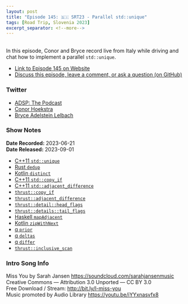 ```yaml
---
layout: post
title: "Episode 145: 🇸🇮 SRT23 - Parallel std::unique"
tags: [Road Trip, Slovenia 2023]
excerpt_separator: <!--more-->
---
```


<div id="buzzsprout-player-13510967"></div><script src="https://www.buzzsprout.com/1501960/13510967-episode-145-srt23-parallel-std-unique.js?container_id=buzzsprout-player-13510967&player=small" type="text/javascript" charset="utf-8"></script>

<br>In this episode, Conor and Bryce record live from Italy while driving and chat how to implement a parallel `std::unique`.

<!--more-->

* [Link to Episode 145 on Website](https://adspthepodcast.com/2023/09/01/Episode-145.html)
* [Discuss this episode, leave a comment, or ask a question (on GitHub)](https://github.com/codereport/adsp2/discussions/36)

### Twitter
 
* [ADSP: The Podcast](https://twitter.com/adspthepodcast)
* [Conor Hoekstra](https://twitter.com/code_report)
* [Bryce Adelstein Lelbach](https://twitter.com/blelbach)

### Show Notes
 
**Date Recorded:** 2023-06-21 <br>
**Date Released:** 2023-09-01

* [C++11 `std::unique`](https://en.cppreference.com/w/cpp/algorithm/unique)
* [Rust `dedup`](https://docs.rs/itertools/latest/itertools/trait.Itertools.html#method.dedup)
* [Kotlin `distinct`](https://kotlinlang.org/api/latest/jvm/stdlib/kotlin.collections/distinct.html)
* [C++11 `std::copy_if`](https://en.cppreference.com/w/cpp/algorithm/copy)
* [C++11 `std::adjacent_difference`](https://en.cppreference.com/w/cpp/algorithm/adjacent_difference)
* [`thrust::copy_if`](https://thrust.github.io/doc/group__stream__compaction_ga695e974946e56f2ecfb20e9ec4fb7cca.html)
* [`thrust::adjacent_difference`](https://thrust.github.io/doc/group__transformations_gaa41d309b53fa03bf13fe35a184148400.html)
* [`thrust::detail::head_flags`](https://github.com/NVIDIA/thrust/blob/main/thrust/detail/range/head_flags.h)
* [`thrust::details::tail_flags`](https://github.com/NVIDIA/thrust/blob/main/thrust/detail/range/tail_flags.h)
* [Haskell `mapAdjacent`](https://hackage.haskell.org/package/utility-ht-0.0.17/docs/Data-List-HT.html#v:mapAdjacent)
* [Kotlin `zipWithNext`](https://kotlinlang.org/api/latest/jvm/stdlib/kotlin.collections/zip-with-next.html)
* [q `prior`](https://code.kx.com/q4m3/A_Built-in_Functions/#a72-prior)
* [q `deltas`](https://code.kx.com/q4m3/A_Built-in_Functions/#a21-deltas)
* [q `differ`](https://code.kx.com/q4m3/A_Built-in_Functions/#a24-differ)
* [`thrust::inclusive_scan`](https://thrust.github.io/doc/group__prefixsums_gafb24ad76101263038b0acaddc094d70a.html)

### Intro Song Info
 
Miss You by Sarah Jansen https://soundcloud.com/sarahjansenmusic<br>
Creative Commons — Attribution 3.0 Unported — CC BY 3.0<br>
Free Download / Stream: http://bit.ly/l-miss-you<br>
Music promoted by Audio Library https://youtu.be/iYYxnasvfx8<br>
